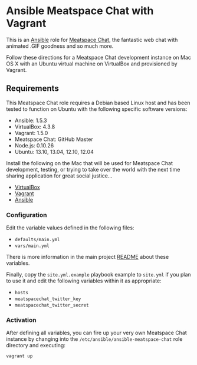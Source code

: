 # Ansible Meatspace Chat with Vagrant

This is an [Ansible](http://www.ansible.com/) role for
[Meatspace Chat](https://github.com/meatspaces/meatspace-chat), the fantastic
web chat with animated .GIF goodness and so much more.

Follow these directions for a Meatspace Chat development instance on Mac OS X
with an Ubuntu virtual machine on VirtualBox and provisioned by Vagrant.

## Requirements

This Meatspace Chat role requires a Debian based Linux host and has been
tested to function on Ubuntu with the following specific software versions:

* Ansible: 1.5.3
* VirtualBox: 4.3.8
* Vagrant: 1.5.0
* Meatspace Chat: GitHub Master
* Node.js: 0.10.26
* Ubuntu: 13.10, 13.04, 12.10, 12.04

Install the following on the Mac that will be used for Meatspace Chat
development, testing, or trying to take over the world with the next time
sharing application for great social justice...

* [VirtualBox](https://www.virtualbox.org/)
* [Vagrant](http://www.vagrantup.com/)
* [Ansible](http://www.ansibleworks.com/docs/intro_installation.html)

### Configuration

Edit the variable values defined in the following files:

* `defaults/main.yml`
* `vars/main.yml`

There is more information in the main project [README](README.md) about
these variables.

Finally, copy the `site.yml.example` playbook example to `site.yml` if you
plan to use it and edit the following variables within it as appropriate:

* `hosts`
* `meatspacechat_twitter_key`
* `meatspacechat_twitter_secret`

### Activation

After defining all variables, you can fire up your very own Meatspace Chat
instance by changing into the `/etc/ansible/ansible-meatspace-chat` role
directory and executing:

```
vagrant up
```

